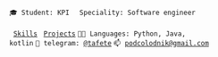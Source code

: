 <code>🎓 Student: KPI </code>
<code> Speciality: Software engineer </code><br>
<code> [Skills](SKILLS.md)</code>
<code> [Projects](PROJECTS.md)</code>
<code>🧑‍💻 Languages: Python, Java, kotlin</code>
<code>💬 telegram: [@tafete](https://telegram.me/tafete)</code>
<code>📫 [podcolodnik@gmail.com](mailto:podcolodnik@gmail.com)</code>

